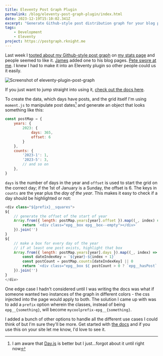 ```yaml
---
title: Eleventy Post Graph Plugin
permalink: /blog/eleventy-post-graph-plugin/index.html
date: 2023-12-19T15:10:02.341Z
excerpt: "Generate Github-style post distribution graph for your blog posts in Eleventy"
tags:
    - Development
    - Eleventy
project: https://postgraph.rknight.me
---
```


Last week I [tooted about my Github-style post graph](https://social.lol/@robb/111586346073402453) on [my stats page](/blog/stats) and people seemed to like it. [James](https://jamesdoc.com/blog/) added one to his blog pages. [Pete swore at me](https://social.lol/@pimoore/111586392676224177). I knew I had to make it into an Eleventy plugin so other people could us it easily.

![Screenshot of eleventy-plugin-post-graph](https://cdn.rknight.me/site/eleventy-plugin-post-graph-screenshot.png)

If you just want to jump straight into using it, [check out the docs here](https://postgraph.rknight.me). 

To create the data, which days have posts, and the grid itself I'm using `moment.js` to manipulate post dates[^1] and generate an object that looks something like this:

```js
const postMap = {
    years: {
        2023: {
            days: 365,
            offset: 6
        }
    },
    counts: {
        '2023-1': 1,
        '2023-5': 3,
        // and so on
    },
}
```

`days` is the number of days in the year and `offset` is used to start the grid on the correct day; if the 1st of January is a Sunday, the offset is 6. The keys in `counts` are the year plus the _day of the year_. This makes it easy to check if a day should be highlighted or not:

```js
<div class="${prefix}__squares">
${
    // generate the offset of the start of year
    Array.from({ length: postMap.years[year].offset }).map((_, index) => {
        return `<div class="epg__box epg__box--empty"></div>`
    }).join('')
}
${
    // make a box for every day of the year
    // if at least one post exists, highlight that box
    Array.from({ length: postMap.years[year].days }).map((_, index) => {
        const dateIndexKey = `${year}-${index + 1}`
        const postCount = postMap.counts[dateIndexKey] || 0
        return `<div class="epg__box ${ postCount > 0 ? `epg__hasPost` : '' }"></div>`
    }).join('')
}
</div>
```

One edge case I hadn't considered until I was writing the docs was what if someone wanted two instances of the graph in different colors - the css injected into the page would apply to both. The solution I came up with was to add a `prefix` option wherein the classes, instead of being `epg__{something}`, will become `mycoolprefix-epg__{something}`.

I added a bunch of other options to handle all the different use cases I could think of but I'm sure they'll be more. Get started with [the docs](https://postgraph.rknight.me/) and if you use this on your site let me know, I'd love to see it.

[^1]: I am aware that [Day.js](https://day.js.org) is better but I just...forgot about it until right now